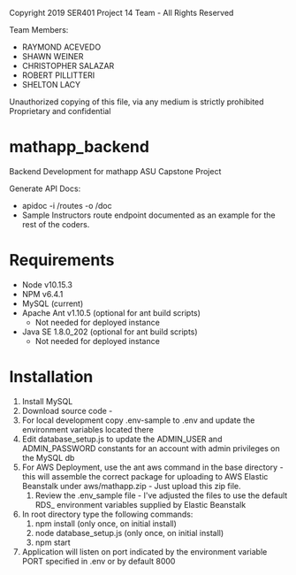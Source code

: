 Copyright 2019 SER401 Project 14 Team - All Rights Reserved

Team Members: 
- RAYMOND ACEVEDO
- SHAWN WEINER
- CHRISTOPHER SALAZAR
- ROBERT PILLITTERI
- SHELTON LACY 

Unauthorized copying of this file, via any medium is strictly prohibited
Proprietary and confidential


# mathapp_backend
 Backend Development for mathapp ASU Capstone Project
 

 Generate API Docs:
 - apidoc -i /routes -o /doc
 - Sample Instructors route endpoint documented as an example for the rest of the coders.
 
# Requirements
 - Node v10.15.3
 - NPM v6.4.1
 - MySQL (current)
 - Apache Ant v1.10.5 (optional for ant build scripts)
   - Not needed for deployed instance
 - Java SE 1.8.0_202 (optional for ant build scripts)
   - Not needed for deployed instance

 # Installation
 1. Install MySQL
 2. Download source code -
 3. For local development copy .env-sample to .env and update the environment variables located there
 4. Edit database_setup.js to update the ADMIN_USER and ADMIN_PASSWORD constants for an account with admin privileges on the MySQL db
 4. For AWS Deployment, use the ant aws command in the base directory - this will assemble the correct package for uploading to AWS Elastic Beanstalk under aws/mathapp.zip - Just upload this zip file. 
    1. Review the .env_sample file - I've adjusted the files to use the default RDS_ environment variables supplied by Elastic Beanstalk
 5. In root directory type the following commands:
    1. npm install (only once, on initial install)
    2. node database_setup.js (only once, on initial install)
    3. npm start
 6. Application will listen on port indicated by the environment variable PORT specified in .env or by default 8000

 
 
